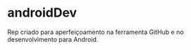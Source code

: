 # androidDev
Rep criado para aperfeiçoamento na ferramenta GitHub e no desenvolvimento para Android.
